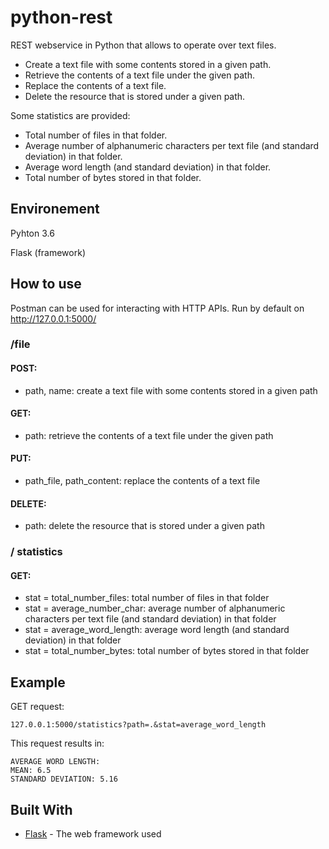 # python-rest

REST webservice in Python that allows to operate over text files.

* Create a text file with some contents stored in a given path.
* Retrieve the contents of a text file under the given path.
* Replace the contents of a text file.
* Delete the resource that is stored under a given path.

Some statistics are provided:

* Total number of files in that folder.
* Average number of alphanumeric characters per text file (and standard deviation) in that folder.
* Average word length (and standard deviation) in that folder. 
* Total number of bytes stored in that folder.

## Environement

Pyhton 3.6

Flask (framework)

## How to use

Postman can be used for interacting with HTTP APIs. Run by default on http://127.0.0.1:5000/ 

### /file
#### POST: 
* path, name: create a text file with some contents stored in a given path
#### GET: 
* path: retrieve the contents of a text file under the given path
#### PUT: 
* path_file, path_content: replace the contents of a text file
#### DELETE:
* path: delete the resource that is stored under a given path

### / statistics
#### GET:
* stat = total_number_files: total number of files in that folder
* stat = average_number_char: average number of alphanumeric characters per text file (and standard deviation) in that folder
* stat = average_word_length: average word length (and standard deviation) in that folder
* stat = total_number_bytes: total number of bytes stored in that folder


## Example

GET request:

```
127.0.0.1:5000/statistics?path=.&stat=average_word_length
```
This request results in:
```
AVERAGE WORD LENGTH: 
MEAN: 6.5
STANDARD DEVIATION: 5.16
```

## Built With

* [Flask](http://flask.pocoo.org/) - The web framework used
